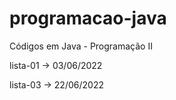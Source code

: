 # programacao-java
Códigos em Java - Programação II

lista-01 -> 03/06/2022

lista-03 -> 22/06/2022
